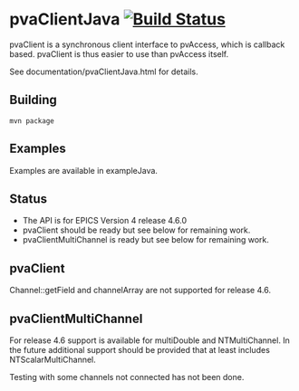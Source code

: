 pvaClientJava  [![Build Status](https://travis-ci.org/epics-base/pvaClientJava.svg?branch=master)](https://travis-ci.org/epics-base/pvaClientJava)
============

pvaClient is a synchronous client interface to pvAccess,
which is callback based.
pvaClient is thus easier to use than pvAccess itself.

See documentation/pvaClientJava.html for details.

Building
--------

    mvn package

Examples
------------

Examples are available in exampleJava.


Status
------

* The API is for EPICS Version 4 release 4.6.0
* pvaClient should be ready but see below for remaining work.
* pvaClientMultiChannel is ready but see below for remaining work.


pvaClient
---------------

Channel::getField and channelArray are not supported for release 4.6.

pvaClientMultiChannel
---------------

For release 4.6 support is available for multiDouble and NTMultiChannel.
In the future additional support should be provided that at least includes NTScalarMultiChannel.

Testing with some channels not connected has not been done.
